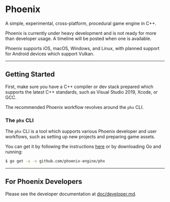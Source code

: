 # Phoenix

A simple, experimental, cross-platform, procedural game engine in C++.

Phoenix is currently under heavy development and is not ready for more
than developer usage.  A timeline will be posted when one is available.

Phoenix supports iOS, macOS, Windows, and Linux, with planned support
for Android devices which support Vulkan.

---

## Getting Started

First, make sure you have a C++ compiler or dev stack prepared which
supports the latest C++ standards, such as Visual Studio 2019, Xcode, or
GCC.

The recommended Phoenix workflow revolves around the `phx` CLI.

### The `phx` CLI

The `phx` CLI is a tool which supports various Phoenix developer and
user workflows, such as setting up new projects and preparing game
assets.

You can get it by following the instructions
[here](https://github.com/phoenix-engine/phx) or by downloading Go and
running:

```sh
$ go get -u -v github.com/phoenix-engine/phx
```

---

## For Phoenix Developers

Please see the developer documentation at
[doc/developer.md](doc/developer.md).
